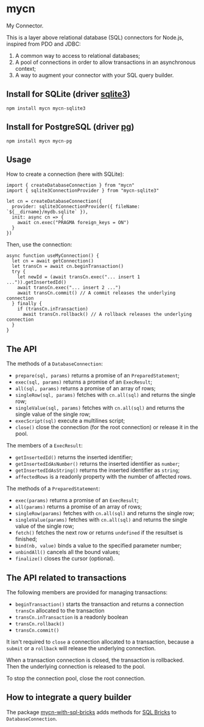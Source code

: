# mycn

My Connector.

This is a layer above relational database (SQL) connectors for Node.js, inspired from PDO and JDBC:

1. A common way to access to relational databases;
1. A pool of connections in order to allow transactions in an asynchronous context;
1. A way to augment your connector with your SQL query builder.

## Install for SQLite (driver [sqlite3](https://github.com/mapbox/node-sqlite3))

```
npm install mycn mycn-sqlite3
```

## Install for PostgreSQL (driver [pg](https://github.com/brianc/node-postgres))

```
npm install mycn mycn-pg
```

## Usage

How to create a connection (here with SQLite):

```
import { createDatabaseConnection } from "mycn"
import { sqlite3ConnectionProvider } from "mycn-sqlite3"

let cn = createDatabaseConnection({
  provider: sqlite3ConnectionProvider({ fileName: `${__dirname}/mydb.sqlite` }),
  init: async cn => {
    await cn.exec("PRAGMA foreign_keys = ON")
  }
})
```

Then, use the connection:

```
async function useMyConnection() {
  let cn = await getConnection()
  let transCn = await cn.beginTransaction()
  try {
    let newId = (await transCn.exec("... insert 1 ...")).getInsertedId()
    await transCn.exec("... insert 2 ...")
    await transCn.commit() // A commit releases the underlying connection
  } finally {
    if (transCn.inTransaction)
      await transCn.rollback() // A rollback releases the underlying connection
  }
}
```

## The API

The methods of a `DatabaseConnection`:

* `prepare(sql, params)` returns a promise of an `PreparedStatement`;
* `exec(sql, params)` returns a promise of an `ExecResult`;
* `all(sql, params)` returns a promise of an array of rows;
* `singleRow(sql, params)` fetches with `cn.all(sql)` and returns the single row;
* `singleValue(sql, params)` fetches with `cn.all(sql)` and returns the single value of the single row;
* `execScript(sql)` execute a multilines script;
* `close()` close the connection (for the root connection) or release it in the pool.

The members of a `ExecResult`:

* `getInsertedId()` returns the inserted identifier;
* `getInsertedIdAsNumber()` returns the inserted identifier as `number`;
* `getInsertedIdAsString()` returns the inserted identifier as `string`;
* `affectedRows` is a readonly property with the number of affected rows.

The methods of a `PreparedStatement`:

* `exec(params)` returns a promise of an `ExecResult`;
* `all(params)` returns a promise of an array of rows;
* `singleRow(params)` fetches with `cn.all(sql)` and returns the single row;
* `singleValue(params)` fetches with `cn.all(sql)` and returns the single value of the single row;
* `fetch()` fetches the next row or returns `undefined` if the resultset is finished;
* `bind(nb, value)` binds a value to the specified parameter number;
* `unbindAll()` cancels all the bound values;
* `finalize()` closes the cursor (optional).

## The API related to transactions

The following members are provided for managing transactions:

* `beginTransaction()` starts the transaction and returns a connection `transCn` allocated to the transaction
* `transCn.inTransaction` is a readonly boolean
* `transCn.rollback()`
* `transCn.commit()`

It isn't required to `close` a connection allocated to a transaction, because a `submit` or a `rollback` will release the underlying connection.

When a transaction connection is closed, the transaction is rollbacked. Then the underlying connection is released to the pool.

To stop the connection pool, close the root connection.

## How to integrate a query builder

The package [mycn-with-sql-bricks](https://github.com/paleo/mycn-with-sql-bricks) adds methods for [SQL Bricks](https://github.com/CSNW/sql-bricks) to `DatabaseConnection`.
